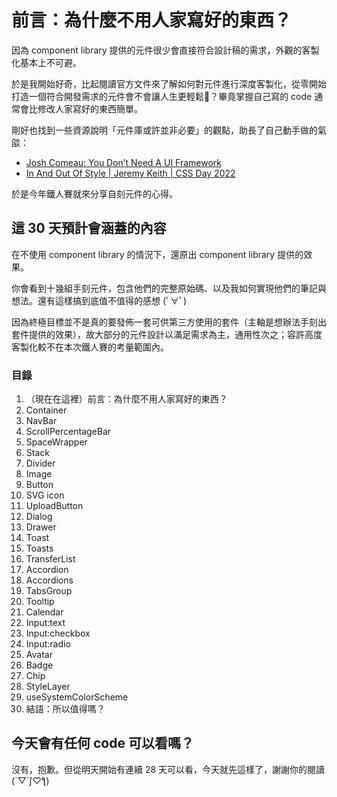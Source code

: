 # 前言：為什麼不用人家寫好的東西？

因為 component library 提供的元件很少會直接符合設計稿的需求，外觀的客製化基本上不可避。

於是我開始好奇，比起閱讀官方文件來了解如何對元件進行深度客製化，從零開始打造一個符合開發需求的元件會不會讓人生更輕鬆🤔？畢竟掌握自己寫的 code 通常會比修改人家寫好的東西簡單。

剛好也找到一些資源說明「元件庫或許並非必要」的觀點，助長了自己動手做的氣燄：

- [Josh Comeau: You Don’t Need A UI Framework](https://www.smashingmagazine.com/2022/05/you-dont-need-ui-framework/)
- [In And Out Of Style | Jeremy Keith | CSS Day 2022](https://youtu.be/CdZZcbZG83o)

於是今年鐵人賽就來分享自刻元件的心得。

## 這 30 天預計會涵蓋的內容

在不使用 component library 的情況下，還原出 component library 提供的效果。

你會看到十幾組手刻元件，包含他們的完整原始碼、以及我如何實現他們的筆記與想法。還有這樣搞到底值不值得的感想 (ﾟ∀ﾟ)

因為終極目標並不是真的要發佈一套可供第三方使用的套件（主軸是想辦法手刻出套件提供的效果），故大部分的元件設計以滿足需求為主，通用性次之；容許高度客製化較不在本次鐵人賽的考量範圍內。

### 目錄

1. （現在在這裡）前言：為什麼不用人家寫好的東西？
2. Container
3. NavBar
4. ScrollPercentageBar
5. SpaceWrapper
6. Stack
7. Divider
8. Image
9. Button
10. SVG icon
11. UploadButton
12. Dialog
13. Drawer
14. Toast
15. Toasts
16. TransferList
17. Accordion
18. Accordions
19. TabsGroup
20. Tooltip
21. Calendar
22. Input:text
23. Input:checkbox
24. Input:radio
25. Avatar
26. Badge
27. Chip
28. StyleLayer
29. useSystemColorScheme
30. 結語：所以值得嗎？

## 今天會有任何 code 可以看嗎？

沒有，抱歉。但從明天開始有連續 28 天可以看，今天就先這樣了，謝謝你的閱讀 (´▽`ʃ♡ƪ)
